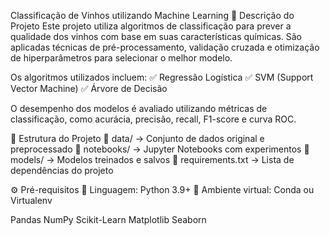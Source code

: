 Classificação de Vinhos utilizando Machine Learning
📌 Descrição do Projeto
Este projeto utiliza algoritmos de classificação para prever a qualidade dos vinhos com base em suas características químicas. São aplicadas técnicas de pré-processamento, validação cruzada e otimização de hiperparâmetros para selecionar o melhor modelo.

Os algoritmos utilizados incluem:
✅ Regressão Logística
✅ SVM (Support Vector Machine)
✅ Árvore de Decisão

O desempenho dos modelos é avaliado utilizando métricas de classificação, como acurácia, precisão, recall, F1-score e curva ROC.

📂 Estrutura do Projeto
📁 data/ → Conjunto de dados original e preprocessado
📁 notebooks/ → Jupyter Notebooks com experimentos
📁 models/ → Modelos treinados e salvos
📄 requirements.txt → Lista de dependências do projeto

⚙ Pré-requisitos
📌 Linguagem: Python 3.9+
📌 Ambiente virtual: Conda ou Virtualenv

Pandas
NumPy
Scikit-Learn
Matplotlib
Seaborn
